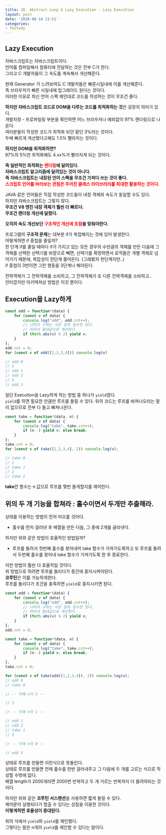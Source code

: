 ```yaml
---
title: 28. Abstract Loop & Lazy Execution - Lazy Execution
layout: post
date: '2020-08-14 11:51'
categories:
- festudy
---
```


## Lazy Execution

자바스크립트는 자바스크립트이다.  
언어를 컴파일해서 컴퓨터에 전달하는 것은 전부 C가 한다.  
그리고 C 개발자들이 그 속도를 계속해서 개선해준다.  

현재 Generator 가 느려보여도 C 개발자들은 빠른시일내에 이를 개선해준다.  
즉 브라우저가 빠른 시일내에 업그레이드 된다는 것이다.  
이러한 이유로 최신 언어 스펙 제안대로 코드를 작성하는 것이 무조건 좋다.  

**하지만 자바스크립트 코드로 DOM을 다루는 코드를 최적화하는 것**은 굉장히 의미가 있다.  
개발자창 - 프로파일링 부분을 확인하면 어느 브라우저나 예외없이 97% 랜더링으로 나온다.  
여러분들이 작성한 코드가 최적화 되던 말던 3%라는 것이다.  
두배 빠르게 개선했다고해도 1.5% 빨라지는 것이다.  

**하지만 DOM을 최적화하면?**  
97%의 5%만 최적화해도 4.xx%가 빨라지게 되는 것이다.  

**즉 일반적인 최적화는 <span style="color:red">랜더링</span>에 달려있다.**  
**자바스크립트 알고리즘에 달려있는 것이 아니다.**  
**즉 자바스크립트는 내장된 언어 스펙을 무조건 가져다 쓰는 것이 좋다.**  
**<span style="color:red">스크립트 언어를 바라보는 관점은 주어진 클래스 라이브러리를 최대한 활용하는 것이다.</span>**

JAVA 같은 언어들은 직접 작성한 코드들이 내장 객체와 속도가 동일할 수도 있다.  
하지만 자바스크립트는 그렇지 않다.  
**무조건 V8 엔진 내장 객체가 훨씬 더 빠르다.**  
**무조건 랜더링 개선에 달렸다.**

**오히려 속도 개선보단 <span style="color:red">구조적인 개선에 초점</span>을 맞춰야한다.**

프로그램의 **구조적 문제**는 대부분 if가 복잡해지는 것에 있어 발생한다.  
어떻게하면 if 중첩을 줄일까?  
한 단계 if를 줄일 때마다 if가 가지고 있는 모든 경우의 수만큼의 객체를 만든 다음에 그 객체를 선택한 선택기를 바깥으로 빼면, 
선택기를 확장하면서 로직들은 개별 객체로 넘어가기 때문에, 복잡성이 한단계 줄어든다. (그래봤자 한단계지만..)  
if 중첩이 3번이면 그런 행동을 3단계나 해야된다.  

전략객체가 그 전략객체를 소비하고, 그 전략객체가 또 다른 전략객체를 소비하고..  
안타깝지만 아키텍처상 방법은 이것 뿐이다.

## Execution을 Lazy하게

```javascript
const odd = function*(data) {
    for (const v of data) {
        console.log("odd", odd.cnt++);
        // 나머지 구하는 식은 양의 정수만 된다.
        // 따라서 절대값으로 계산한다.
        if (Math.abs(v) % 2) yield v;
    }
};
odd.cnt = 0;
for (const v of odd([1,2,3,4])) console.log(v)

// odd 0
// 1
// odd 1
// odd 2
// 3
// odd 3
```

일단 Execution을 Lazy하게 하는 방법 중 하나가 `yield`였다.  
`yield`를 하면 필요한 만큼만 루프를 돌릴 수 있다.
위의 코드는 루프를 바져나오라는 말이 없으므로 전부 다 돌고 빠져나온다.

```javascript
const take = function*(data, n) {
    for (const v of data) {
        console.log("take", take.cnt++);
        if (n--) yield v; else break;
    }
};
take.cnt = 0;
for (const v of take([1,2,3,4], 2)) console.log(v);

// take 0
// 1
// take 1
// 2
// take 2
```

**take**란 함수는 n 값으로 루프를 몇번 돌게할지를 제어한다.

## 위의 두 개 기능을 합쳐라 : 홀수이면서 두개만 추출해라.

상태를 이용하는 방법이 먼저 떠오를 것이다.

* 홀수를 먼저 걸러낸 후 배열을 만든 다음, 그 중에 2개를 골라낸다.  
   
하지만 위와 같은 방법이 효율적인 방법일까?  

* 루프를 돌려서 첫번째 홀수를 찾아내어 take 함수가 가져가도록하고 또 루프를 돌려서 두번째 홀수를 찾아내 take 함수가 가져가도록 한 후 종료한다.

이런 방법이 훨씬 더 효율적일 것이다.  
위 방법으로 하려면 루프를 돌리다가 중간에 중지시켜야된다.  
**코루틴**은 이를 가능하게한다.  
루프를 돌리다가 조건을 충족하면 `yield`로 중지시키면 된다.

```javascript
const odd = function*(data) {
    for (const v of data) {
        console.log("odd", odd.cnt++);
        // 나머지 구하는 식은 양의 정수만 된다.
        // 따라서 절대값으로 계산한다.
        if (Math.abs(v) % 2) yield v;
    }
};
odd.cnt = 0;

const take = function*(data, n) {
    for (const v of data) {
        console.log("take", take.cnt++);
        if (n--) yield v; else break;
    }
};
take.cnt = 0;

for (const v of take(odd([1,2,3,4]), 2)) console.log(v);
// odd 0
// take 0

// -- 이때 n이 2 --

// 1 

// -- 이때 n이 1 --

// odd 1
// odd 2
// take 1
// 3

// -- 이때 n이 0 --

// odd 3
```

상태로 루프를 만들면 이런식으로 못돌린다.  
상태로 루프를 만들면 전체 홀수를 한번 걸러내주고 그 다음에 두 개를 고르는 식으로 작성할 수밖에 없다.  
배열 length가 2000개라면 2000번 반복하고 두 개 거르는 반복까지 더 돌려야되는 것이다.  

하지만 위와 같은 **코루틴 서스팬션**을 사용하면 짧게 돌릴 수 있다.  
제어문이 실행되다가 멈출 수 있다는 성질을 이용한 것이다.  
**이렇게하면 효율성이 증대된다.**

위의 식에서 `yield`와 `yield`를 체인했다.  
그렇다는 말은 n개의 `yield`를 체인할 수 있다는 말이다.

 